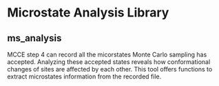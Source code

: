 # Microstate Analysis Library
## ms_analysis

MCCE step 4 can record all the micorstates Monte Carlo sampling has accepted. Analyzing these accepted states reveals how conformational changes of sites are affected by each other.
This tool offers functions to extract microstates information from the recorded file.


